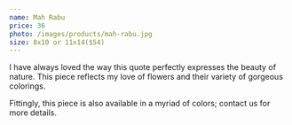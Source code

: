 ```yaml
---
name: Mah Rabu
price: 36
photo: /images/products/mah-rabu.jpg
size: 8x10 or 11x14($54)
---
```


I have always loved the way this quote perfectly expresses the beauty of nature. This piece reflects my love of flowers and their variety of gorgeous colorings.

Fittingly, this piece is also available in a myriad of colors; contact us for more details.